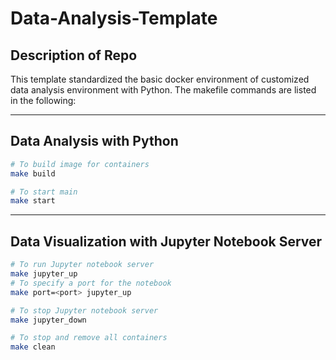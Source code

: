 # Data-Analysis-Template

## Description of Repo
This template standardized the basic docker environment of customized data analysis environment with Python. The makefile commands are listed in the following:

---

## Data Analysis with Python
```bash
# To build image for containers
make build

# To start main
make start
```

---

## Data Visualization with Jupyter Notebook Server
```bash
# To run Jupyter notebook server
make jupyter_up
# To specify a port for the notebook
make port=<port> jupyter_up

# To stop Jupyter notebook server
make jupyter_down

# To stop and remove all containers
make clean
```
